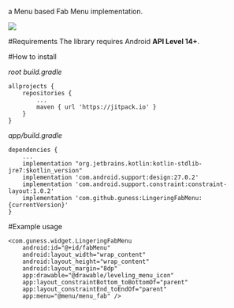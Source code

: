 a Menu based Fab Menu implementation.

[![](https://jitpack.io/v/guness/LingeringFabMenu.svg)](https://jitpack.io/#guness/LingeringFabMenu)

#Requirements
The library requires Android **API Level 14+**.

#How to install

*root build.gradle*

    allprojects {
        repositories {
            ...
            maven { url 'https://jitpack.io' }
        }
    }

*app/build.gradle*

    dependencies {
        ...
        implementation "org.jetbrains.kotlin:kotlin-stdlib-jre7:$kotlin_version"
        implementation 'com.android.support:design:27.0.2'
        implementation 'com.android.support.constraint:constraint-layout:1.0.2'
        implementation 'com.github.guness:LingeringFabMenu:{currentVersion}'
    }

#Example usage

    <com.guness.widget.LingeringFabMenu
        android:id="@+id/fabMenu"
        android:layout_width="wrap_content"
        android:layout_height="wrap_content"
        android:layout_margin="8dp"
        app:drawable="@drawable/leveling_menu_icon"
        app:layout_constraintBottom_toBottomOf="parent"
        app:layout_constraintEnd_toEndOf="parent"
        app:menu="@menu/menu_fab" />